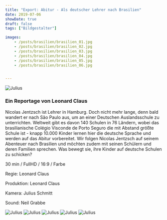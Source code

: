 ```yaml
---
title: "Export: Abitur - Als deutscher Lehrer nach Brasilien"
date: 2019-07-06
showDate: true
draft: false
tags: ["Bildgestalter"]

images:
    - /posts/brasilien/brasilien_01.jpg
    - /posts/brasilien/brasilien_02.jpg
    - /posts/brasilien/brasilien_03.jpg
    - /posts/brasilien/brasilien_04.jpg
    - /posts/brasilien/brasilien_05.jpg
    - /posts/brasilien/brasilien_06.jpg


---
```


![Julius](/posts/brasilien/brasilien_01.jpg)

### Ein Reportage von Leonard Claus

Nicolas Jentzsch ist Lehrer in Hamburg. Doch nicht mehr lange, denn bald wandert er nach São Paulo aus, um an einer Deutschen Auslandsschule zu unterrichten. 
Weltweit gibt es davon 140 Schulen in 76 Ländern, wobei das brasilianische Colégio Visconde de Porto Seguro  die mit Abstand größte Schule ist - knapp 10.000 Kinder lernen hier die deutsche Sprache und werden auf das Abitur vorbereitet.
Wir folgen Nicolas Jentzsch auf seinem Abenteuer nach Brasilien und möchten zudem mit seinen Schülern und deren Familien sprechen. Was bewegt sie, ihre Kinder auf deutsche Schulen zu schicken?

30 min / FullHD / 16:9 / Farbe

Regie:
Leonard Claus

Produktion:
Leonard Claus

Kamera:
Julius Schmitt

Sound:
Neil Grabbe


![Julius](/posts/brasilien/brasilien_02.jpg)
![Julius](/posts/brasilien/brasilien_03.jpg)
![Julius](/posts/brasilien/brasilien_04.jpg)
![Julius](/posts/brasilien/brasilien_05.jpg)
![Julius](/posts/brasilien/brasilien_06.jpg)

